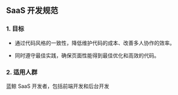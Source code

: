 ## SaaS 开发规范

### 1. 目标
- 通过代码风格的一致性，降低维护代码的成本、改善多人协作的效率。

- 同时遵守最佳实践，确保页面性能得到最佳优化和高效的代码。

### 2. 适用人群
蓝鲸 SaaS 开发者，包括前端开发和后台开发
